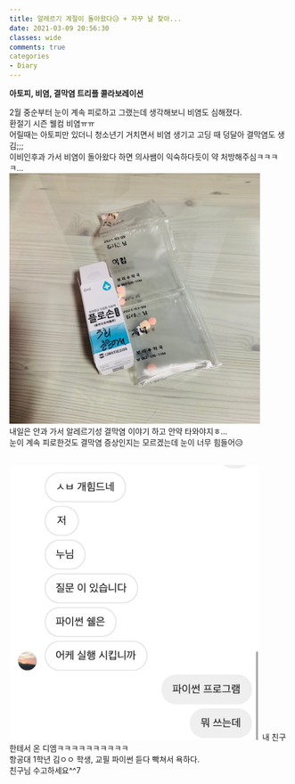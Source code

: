 ```yaml
---
title: 알레르기 계절이 돌아왔다😥 + 자꾸 날 찾아...
date: 2021-03-09 20:56:30
classes: wide
comments: true
categories
- Diary
---
```

**아토피, 비염, 결막염 트리플 콜라보레이션**    

2월 중순부터 눈이 계속 피로하고 그랬는데 생각해보니 비염도 심해졌다.    
환절기 시즌 웰컴 비염ㅠㅠ    
어릴때는 아토피만 있더니 청소년기 거치면서 비염 생기고 고딩 때 덩달아 결막염도 생김;;;     
이비인후과 가서 비염이 돌아왔다 하면 의사쌤이 익숙하다듯이 약 처방해주심ㅋㅋㅋㅋ...     
<img src="/assets/images/photo/post22/post22_photo1.jpg" width="450px" alt="photo1">    
내일은 안과 가서 알레르기성 결막염 이야기 하고 안약 타와야지ㅎ...    
눈이 계속 피로한것도 결막염 증상인지는 모르겠는데 눈이 너무 힘들어😥    
<br>

<img src="/assets/images/photo/post22/post22_photo2.jpg" width="450px" alt="photo1">    
내 친구한테서 온 디엠ㅋㅋㅋㅋㅋㅋㅋㅋㅋㅋ<br>
항공대 1학년 김ㅇㅇ 학생, 교필 파이썬 듣다 빡쳐서 욕하다.<br>
친구님 수고하세요^^7   
